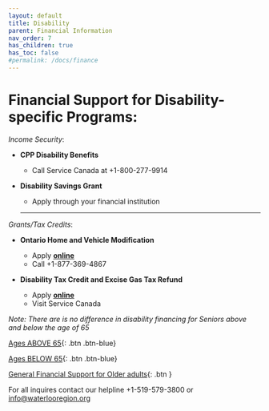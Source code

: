```yaml
---
layout: default
title: Disability 
parent: Financial Information
nav_order: 7
has_children: true
has_toc: false
#permalink: /docs/finance
---
```


#  Financial Support for Disability-specific Programs:

*Income Security*:
- **CPP Disability Benefits**
  * Call Service Canada at +1-800-277-9914

- **Disability Savings Grant**
  * Apply through your financial institution
  
  ___
*Grants/Tax Credits*:
- **Ontario Home and Vehicle Modification**
  * Apply [**online**](https://www.marchofdimes.ca/EN/programs/hvmp/Pages/HomeandVehicle.aspx)
  * Call +1-877-369-4867
  
- **Disability Tax Credit and Excise Gas Tax Refund**
  * Apply [**online**](https://www.canada.ca/en/revenue-agency/services/tax/individuals/segments/tax-credits-deductions-persons-disabilities.html)
  * Visit Service Canada

*Note:* _There are is no difference in disability financing for Seniors above and below the age of 65_

[Ages ABOVE 65](./Above65.md){: .btn .btn-blue}

[Ages BELOW 65](./Below65.md){: .btn .btn-blue}

[General Financial Support for Older adults](./financialhelp.md){: .btn }

For all inquires contact our helpline +1-519-579-3800 or [info@waterlooregion.org](mailto:info@waterlooregion.org)
